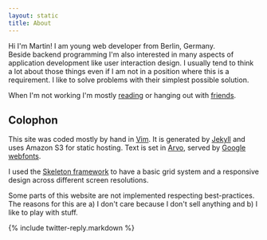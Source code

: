 ```yaml
---
layout: static
title: About
---
```


Hi I'm Martin! I am young web developer from Berlin, Germany.<br>
Beside backend programming I'm also interested in many aspects of application
development like user interaction design. I usually tend to think a lot about those things
even if I am not in a position where this is a requirement.
I like to solve problems with their simplest possible solution.

When I'm not working I'm mostly [reading](http://www.readability.com/mklappstuhl/latest)
or hanging out with [friends](http://facebook.com/martinklepsch).

## Colophon
This site was coded mostly by hand in [Vim](http://www.vim.org/).
It is generated by [Jekyll](http://jekyllrb.com) and uses Amazon S3 for static hosting.
Text is set in [Arvo](http://www.google.com/webfonts/specimen/Arvo),
served by [Google webfonts](http://www.google.com/webfonts).

I used the [Skeleton framework](http://getskeleton.com) to have a basic grid system and
a responsive design across different screen resolutions.

Some parts of this website are not implemented respecting best-practices. The reasons for
this are a) I don't care because I don't sell anything and b) I like to play with stuff.

{% include twitter-reply.markdown %}

